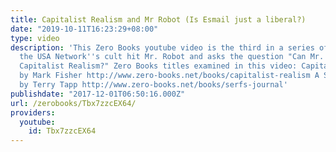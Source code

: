 ```yaml
---
title: Capitalist Realism and Mr Robot (Is Esmail just a liberal?)
date: "2019-10-11T16:23:29+08:00"
type: video
description: 'This Zero Books youtube video is the third in a series of videos examining
  the USA Network''s cult hit Mr. Robot and asks the question "Can Mr. Robot escape
  Capitalist Realism?" Zero Books titles examined in this video: Capitalist Realism
  by Mark Fisher http://www.zero-books.net/books/capitalist-realism A Serf''s Journal
  by Terry Tapp http://www.zero-books.net/books/serfs-journal'
publishdate: "2017-12-01T06:50:16.000Z"
url: /zerobooks/Tbx7zzcEX64/
providers:
  youtube:
    id: Tbx7zzcEX64
---
```

